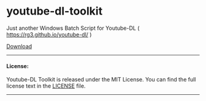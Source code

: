 # youtube-dl-toolkit
Just another Windows Batch Script for Youtube-DL ( https://rg3.github.io/youtube-dl/ )

[Download](https://github.com/RomanticKiller/youtube-dl-toolkit/releases)

----------

####  License:

 Youtube-DL Toolkit is released under the MIT License. You can find the full license text
in the [LICENSE](./LICENSE) file.

----------
